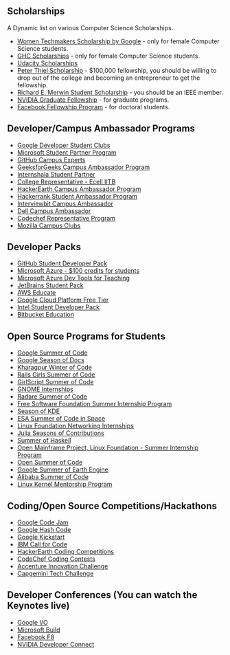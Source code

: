## Scholarships
A Dynamic list on various Computer Science Scholarships. 

* [Women Techmakers Scholarship by Google](https://www.womentechmakers.com/scholars) - only for female Computer Science students. 
* [GHC Scholarships](https://ghc.anitab.org/2019-student-academic/scholarships/) - only for female Computer Science students.
* [Udacity Scholarships](https://www.udacity.com/scholarships) 
* [Peter Thiel Scholarship](http://thielfellowship.org/) - $100,000 fellowship, you should be willing to drop out of the college and   becoming an entrepreneur to get the fellowship. 
* [Richard E. Merwin Student Scholarship](https://www.computer.org/volunteering/awards/scholarships/merwin) - you should be an IEEE member. 
* [NVIDIA Graduate Fellowship](https://www.nvidia.com/en-us/research/graduate-fellowships/) - for graduate programs. 
* [Facebook Fellowship Program](https://research.fb.com/programs/fellowship/) - for doctoral students. 


## Developer/Campus Ambassador Programs 
* [Google Developer Student Clubs](https://developers.google.com/community/dsc/) 
* [Microsoft Student Partner Program](https://studentpartners.microsoft.com/en-us) 
* [GitHub Campus Experts](https://education.github.com/students/experts) 
* [GeeksforGeeks Campus Ambassador Program](https://www.geeksforgeeks.org/campus-ambassador-program-by-geeksforgeeks/) 
* [Internshala Student Partner](https://internshala.com/isp/) 
* [College Representative - Ecell IITB](https://www.ecell.in/ca/?q=cr/) 
* [HackerEarth Campus Ambassador Program](https://www.hackerearth.com/docs/wiki/campus/introduction/) 
* [Hackerrank Student Ambassador Program](https://www.hackerrank.com/campus-ambassador-program)
* [Interviewbit Campus Ambassador](https://www.interviewbit.com/pages/campus-ambassador/)
* [Dell Campus Ambassador](https://dellfuturist.com/the-dell-campassadors-program) 
* [Codechef Representative Program](https://www.codechef.com/snackdown/2016/srp) 
* [Mozilla Campus Clubs](https://campus.mozilla.community/) 

## Developer Packs
* [GitHub Student Developer Pack](https://education.github.com/pack) 
* [Microsoft Azure - $100 credits for students](https://azure.microsoft.com/en-gb/free/students/) 
* [Microsoft Azure Dev Tools for Teaching](https://azure.microsoft.com/en-us/education/institutions/dev-tools-for-teaching-faq/)
* [JetBrains Student Pack](https://www.jetbrains.com/student/)
* [AWS Educate](https://aws.amazon.com/education/awseducate/) 
* [Google Cloud Platform Free Tier](https://cloud.google.com/free/)
* [Intel Student Developer Pack](https://software.intel.com/en-us/qualify-for-free-software/student)
* [Bitbucket Education](https://bitbucket.org/product/education)


## Open Source Programs for Students
* [Google Summer of Code](https://summerofcode.withgoogle.com/)
* [Google Season of Docs](https://developers.google.com/season-of-docs/)
* [Kharagpur Winter of Code](https://kwoc.kossiitkgp.org/) 
* [Rails Girls Summer of Code](https://railsgirlssummerofcode.org/) 
* [GirlScript Summer of Code](https://www.gssoc.tech/) 
* [GNOME Internships](https://wiki.gnome.org/Internships)
* [Radare Summer of Code](https://rada.re/rsoc/2019/) 
* [Free Software Foundation Summer Internship Program](https://www.fsf.org/volunteer/internships) 
* [Season of KDE](https://season.kde.org/?q=program_home&prg=46)
* [ESA Summer of Code in Space](https://socis.esa.int/) 
* [Linux Foundation Networking Internships](https://wiki.lfnetworking.org/display/LN/LF+Networking+Internships)
* [Julia Seasons of Contributions](https://julialang.org/soc/ideas-page)
* [Summer of Haskell](https://summer.haskell.org/)
* [Open Mainframe Project, Linux Foundation - Summer Internship Program](https://www.openmainframeproject.org/projects/internship-program)
* [Open Summer of Code](https://summerofcode.be/)
* [Google Summer of Earth Engine](https://sites.google.com/view/summerofearthengine/home)
* [Alibaba Summer of Code](https://developer.aliyun.com/special/summerofcode2019en) 
* [Linux Kernel Mentorship Program](https://wiki.linuxfoundation.org/lkmp)


## Coding/Open Source Competitions/Hackathons
* [Google Code Jam](https://codingcompetitions.withgoogle.com/codejam)
* [Google Hash Code](https://codingcompetitions.withgoogle.com/hashcode) 
* [Google Kickstart](https://codingcompetitions.withgoogle.com/kickstart)
* [IBM Call for Code](https://developer.ibm.com/callforcode/) 
* [HackerEarth Coding Competitions](https://www.hackerearth.com/challenges/)
* [CodeChef Coding Contests](https://www.codechef.com/)
* [Accenture Innovation Challenge](https://accentureinnovationchallenge.com/)
* [Capgemini Tech Challenge](https://techchallenge.in.capgemini.com/)



## Developer Conferences (You can watch the Keynotes live)
* [Google I/O](https://events.google.com/io/)
* [Microsoft Build](https://www.microsoft.com/en-us/build) 
* [Facebook F8](https://www.f8.com/)
* [NVIDIA Developer Connect](https://www.nvidia.com/en-in/developer-connect/home/)









